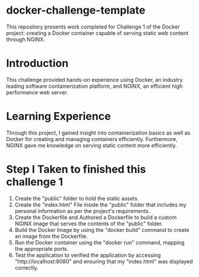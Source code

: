 # docker-challenge-template
This repository presents work completed for Challenge 1 of the Docker project: creating a Docker container capable of serving static web content through NGINX.

# Introduction
This challenge provided hands-on experience using Docker, an industry leading software containerization platform, and NGINX, an efficient high performance web server.

# Learning Experience
Through this project, I gained insight into containerization basics as well as Docker for creating and managing containers efficiently. Furthermore, NGINX gave me knowledge on serving static content more efficiently.

# Step I Taken to finished this challenge 1
1. Create the "public" folder to hold the static assets.
2. Create the "index.html" File inside the "public" folder that includes my personal information as per the project's requirements.
3. Create the Dockerfile and Authored a Dockerfile to build a custom NGINX image that serves the contents of the "public" folder.
4. Build the Docker Image by using the "docker build" command to create an image from the Dockerfile.
5. Run the Docker container using the "docker run" command, mapping the appropriate ports.
6. Test the application to verified the application by accessing "http://localhost:8080" and ensuring that my "index.html" was displayed correctly.

